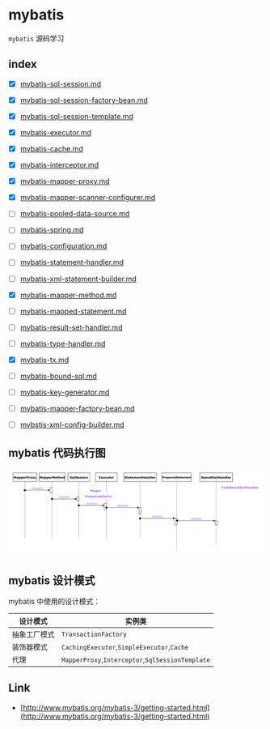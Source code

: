 # mybatis

`mybatis` 源码学习

## index

- [x] [mybatis-sql-session.md](mybatis-sql-session.md)
- [x] [mybatis-sql-session-factory-bean.md](mybatis-sql-session-factory-bean.md)
- [x] [mybatis-sql-session-template.md](mybatis-sql-session-template.md)
- [x] [mybatis-executor.md](mybatis-executor.md)
- [x] [mybatis-cache.md](mybatis-cache.md)
- [x] [mybatis-interceptor.md](mybatis-interceptor.md)
- [x] [mybatis-mapper-proxy.md](mybatis-mapper-proxy.md)

- [x] [mybatis-mapper-scanner-configurer.md](mybatis-mapper-scanner-configurer.md)
- [ ] [mybatis-pooled-data-source.md](mybatis-pooled-data-source.md)
- [ ] [mybatis-spring.md](mybatis-spring.md)
- [ ] [mybatis-configuration.md](mybatis-configuration.md)
- [ ] [mybatis-statement-handler.md](mybatis-statement-handler.md)
- [ ] [mybatis-xml-statement-builder.md](mybatis-xml-statement-builder.md)
- [x] [mybatis-mapper-method.md](mybatis-mapper-method.md)
- [ ] [mybatis-mapped-statement.md](mybatis-mapped-statement.md)
- [ ] [mybatis-result-set-handler.md](mybatis-result-set-handler.md)
- [ ] [mybatis-type-handler.md](mybatis-type-handler.md)
- [x] [mybatis-tx.md](mybatis-tx.md)
- [ ] [mybatis-bound-sql.md](mybatis-bound-sql.md)
- [ ] [mybatis-key-generator.md](mybatis-key-generator.md)
- [ ] [mybatis-mapper-factory-bean.md](mybatis-mapper-factory-bean.md)
- [ ] [mybstis-xml-config-builder.md](mybstis-xml-config-builder.md)

## mybatis 代码执行图

![exe](./images/mybatis-exe.draw.png)

## mybatis 设计模式

mybatis 中使用的设计模式：

| 设计模式     | 实例类                                           |
| ------------ | ------------------------------------------------ |
| 抽象工厂模式 | `TransactionFactory`                             |
| 装饰器模式   | `CachingExecutor`,`SimpleExecutor`,`Cache`       |
| 代理         | `MapperProxy`,`Interceptor`,`SqlSessionTemplate` |

## Link

- [http://www.mybatis.org/mybatis-3/getting-started.html](http://www.mybatis.org/mybatis-3/getting-started.html)
